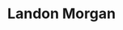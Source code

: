 ---
layout: employee
skillsid: 2
title: 'Landon Morgan'
permalink: /employees/:title 
location: 'Dallas Texas'
position: 'Environmental Planner'
availability: 58
internal: true
categories: 
- employees
phoneNumber: 555-555-5555
email: email@gmail.com
manage: false
---